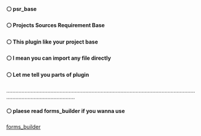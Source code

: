 #### ⚪ psr_base
#### ⚪ Projects Sources Requirement Base


#### ⚪ This plugin like your project base
#### ⚪ I mean you can import any file directly


#### ⚪ Let me tell you parts of plugin


.........................................................................................................................................................................


#### ⚪ plaese read forms_builder if you wanna use 
[forms_builder](https://github.com/plugcreator2002/psr_base/blob/main/lib/plugin_emulators/forms_builder/document.md)
